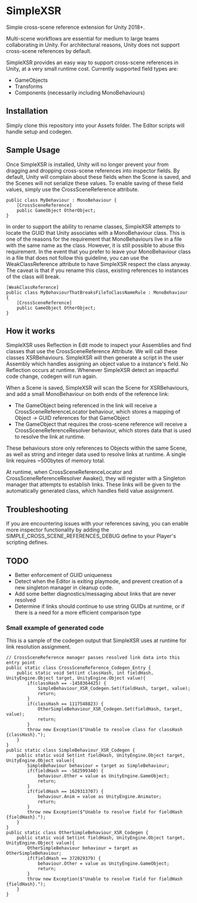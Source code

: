 # SimpleXSR
Simple cross-scene reference extension for Unity 2018+.

Multi-scene workflows are essential for medium to large teams collaborating in Unity. For architectural reasons, Unity does not support cross-scene references by default. 

SimpleXSR provides an easy way to support cross-scene references in Unity, at a very small runtime cost. Currently supported field types are:
* GameObjects
* Transforms
* Components (necessarily including MonoBehaviours)

## Installation
Simply clone this repository into your Assets folder. The Editor scripts will handle setup and codegen.

## Sample Usage
Once SimpleXSR is installed, Unity will no longer prevent your from dragging and dropping cross-scene references into inspector fields. By default, Unity will complain about these fields when the Scene is saved, and the Scenes will not serialize these values. To enable saving of these field values, simply use the CrossSceneReference attribute.
```
public class MyBehaviour : MonoBehaviour {
    [CrossSceneReference]
    public GameObject OtherObject;
}
```

In order to support the ability to rename classes, SimpleXSR attempts to locate the GUID that Unity associates with a MonoBehaviour class. This is one of the reasons for the requirement that MonoBehaviours live in a file with the same name as the class. However, it is still possible to abuse this requirement. In the event that you prefer to leave your MonoBehaviour class in a file that does not follow this guideline, you can use the WeakClassReference attribute to have SimpleXSR respect the class anyway. The caveat is that if you rename this class, existing references to instances of the class will break.
```
[WeakClassReference]
public class MyBehaviourThatBreaksFileToClassNameRule : MonoBehaviour {
    [CrossSceneReference]
    public GameObject OtherObject;
}
```

## How it works
SimpleXSR uses Reflection in Edit mode to inspect your Assemblies and find classes that use the CrossSceneReference Attribute. We will call these classes XSRBehaviours. SimpleXSR will then generate a script in the user Assembly which handles assigning an object value to a instance's field. No Reflection occurs at runtime. Whenever SimpleXSR detect an impactful code change, codegen will run again.

When a Scene is saved, SimpleXSR will scan the Scene for XSRBehaviours, and add a small MonoBehaviour on both ends of the reference link:
* The GameObject being referenced in the link will receive a CrossSceneReferenceLocator behaviour, which stores a mapping of Object -> GUID references for that GameObject
* The GameObject that requires the cross-scene reference will receive a CrossSceneReferenceResolver behaviour, which stores data that is used to resolve the link at runtime.

These behaviours store only references to Objects within the same Scene, as well as string and integer data used to resolve links at runtime. A single link requires ~500bytes of memory total.

At runtime, when CrossSceneReferenceLocator and CrossSceneReferenceResolver Awake(), they will register with a Singleton manager that attempts to establish links. These links will be given to the automatically generated class, which handles field value assignment.

## Troubleshooting
If you are encountering issues with your references saving, you can enable more inspector functionality by adding the SIMPLE_CROSS_SCENE_REFERENCES_DEBUG define to your Player's scripting defines.

## TODO
* Better enforcement of GUID uniqueness
* Detect when the Editor is exiting playmode, and prevent creation of a new singleton manager in cleanup code.
* Add some better diagnostics/messaging about links that are never resolved
* Determine if links should continue to use string GUIDs at runtime, or if there is a need for a more efficient comparison type

### Small example of generated code
This is a sample of the codegen output that SimpleXSR uses at runtime for link resolution assignment.
```
// CrossSceneReference manager passes resolved link data into this entry point
public static class CrossSceneReference_Codegen_Entry {
    public static void Set(int classHash, int fieldHash, UnityEngine.Object target, UnityEngine.Object value){
        if(classHash == -1458364425) {
            SimpleBehaviour_XSR_Codegen.Set(fieldHash, target, value);
            return;
        }
        if(classHash == 1117548823) {
            OtherSimpleBehaviour_XSR_Codegen.Set(fieldHash, target, value);
            return;
        }
        throw new Exception($"Unable to resolve class for classHash {classHash}.");
    }
}
public static class SimpleBehaviour_XSR_Codegen {
    public static void Set(int fieldHash, UnityEngine.Object target, UnityEngine.Object value){
        SimpleBehaviour behaviour = target as SimpleBehaviour;
        if(fieldHash == -582599340) {
            behaviour.Other = value as UnityEngine.GameObject;
            return;
        }
        if(fieldHash == 1629313707) {
            behaviour.Anim = value as UnityEngine.Animator;
            return;
        }
        throw new Exception($"Unable to resolve field for fieldHash {fieldHash}.");
    }
}
public static class OtherSimpleBehaviour_XSR_Codegen {
    public static void Set(int fieldHash, UnityEngine.Object target, UnityEngine.Object value){
        OtherSimpleBehaviour behaviour = target as OtherSimpleBehaviour;
        if(fieldHash == 372029379) {
            behaviour.Other = value as UnityEngine.GameObject;
            return;
        }
        throw new Exception($"Unable to resolve field for fieldHash {fieldHash}.");
    }
}
```
